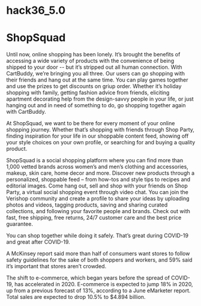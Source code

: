 # hack36_5.0
# ShopSquad

Until now, online shopping has been lonely. It’s brought the benefits of accessing a wide variety of products with the convenience of being shipped to your door -- but it’s stripped out all human connection. With CartBuddy, we’re bringing you all three. Our users can go shopping with their friends and hang out at the same time. You can play games together and use the prizes to get discounts on griup order.
Whether it’s holiday shopping with family, getting fashion advice from friends, eliciting apartment decorating help from the design-savvy people in your life, or just hanging out and in need of something to do, go shopping together again with CartBuddy.

At ShopSquad, we want to be there for every moment of your online shopping journey. Whether that’s shopping with friends through Shop Party, finding inspiration for your life in our shoppable content feed, showing off your style choices on your own profile, or searching for and buying a quality product.

ShopSquad is a social shopping platform where you can find more than 1,000 vetted brands across women’s and men’s clothing and accessories, makeup, skin care, home decor and more. Discover new products through a personalized, shoppable feed – from how-tos and style tips to recipes and editorial images. Come hang out, sell and shop with your friends on Shop Party, a virtual social shopping event through video chat. You can join the Verishop community and create a profile to share your ideas by uploading photos and videos, tagging products, saving and sharing curated collections, and following your favorite people and brands. Check out with fast, free shipping, free returns, 24/7 customer care and the best price guarantee.

You can shop together while doing it safely. That’s great during COVID-19 and great after COVID-19.


A McKinsey report said more than half of consumers want stores to follow safety guidelines for the sake of both shoppers and workers, and 59% said it’s important that stores aren’t crowded. 

The shift to e-commerce, which began years before the spread of COVID-19, has accelerated in 2020. E-commerce is expected to jump 18% in 2020, up from a previous forecast of 13%, according to a June eMarketer report. Total sales are expected to drop 10.5% to $4.894 billion.
